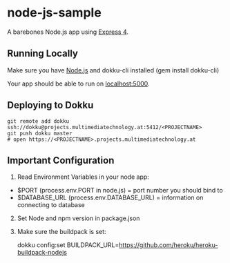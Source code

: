 # node-js-sample

A barebones Node.js app using [Express 4](http://expressjs.com/).

## Running Locally

Make sure you have [Node.js](http://nodejs.org/) and dokku-cli installed (gem install dokku-cli)

Your app should be able to run on [localhost:5000](http://localhost:5000/).

## Deploying to Dokku

```
git remote add dokku ssh://dokku@projects.multimediatechnology.at:5412/<PROJECTNAME>
git push dokku master
# open https://<PROJECTNAME>.projects.multimediatechnology.at
```

## Important Configuration

1) Read Environment Variables in your node app:

* $PORT  (process.env.PORT in node.js) = port number you should bind to
* $DATABASE_URL  (process.env.DATABASE_URL) = information on connecting to database

2) Set Node and npm version in package.json

3) Make sure the buildpack is set:

    dokku config:set BUILDPACK_URL=https://github.com/heroku/heroku-buildpack-nodejs
